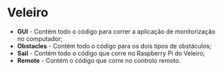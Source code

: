 # Veleiro

- **GUI** - Contém todo o código para correr a aplicação de monitorização no computador;
- **Obstacles** - Contém todo o código para os dois tipos de obstáculos;
- **Sail** - Contém todo o código que corre no Raspberry Pi do Veleiro;
- **Remote** - Contém o código que corre no controlo remoto.
